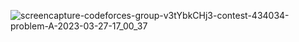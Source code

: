 
![screencapture-codeforces-group-v3tYbkCHj3-contest-434034-problem-A-2023-03-27-17_00_37](https://user-images.githubusercontent.com/66916141/227962238-62d120eb-fa09-4249-9345-ccf54fc42ae2.png)
